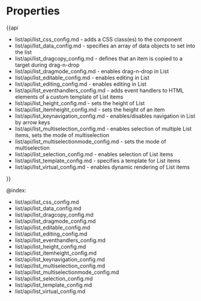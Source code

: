 Properties
=========

{{api

- list/api/list_css_config.md - adds a CSS class(es) to the component
- list/api/list_data_config.md - specifies an array of data objects to set into the list
- list/api/list_dragcopy_config.md - defines that an item is copied to a target during drag-n-drop
- list/api/list_dragmode_config.md - enables drag-n-drop in List
- list/api/list_editable_config.md - enables editing in List
- list/api/list_editing_config.md - enables editing in List
- list/api/list_eventhandlers_config.md - adds event handlers to HTML elements of a custom template of List items
- list/api/list_height_config.md - sets the height of List
- list/api/list_itemheight_config.md - sets the height of an item
- list/api/list_keynavigation_config.md - enables/disables navigation in List by arrow keys
- list/api/list_multiselection_config.md - enables selection of multiple List items, sets the mode of multiselection
- list/api/list_multiselectionmode_config.md - sets the mode of multiselection
- list/api/list_selection_config.md - enables selection of List items
- list/api/list_template_config.md - specifies a template for List items
- list/api/list_virtual_config.md - enables dynamic rendering of List items

}}

@index:
- list/api/list_css_config.md
- list/api/list_data_config.md
- list/api/list_dragcopy_config.md
- list/api/list_dragmode_config.md
- list/api/list_editable_config.md
- list/api/list_editing_config.md
- list/api/list_eventhandlers_config.md
- list/api/list_height_config.md
- list/api/list_itemheight_config.md
- list/api/list_keynavigation_config.md
- list/api/list_multiselection_config.md
- list/api/list_multiselectionmode_config.md
- list/api/list_selection_config.md
- list/api/list_template_config.md
- list/api/list_virtual_config.md
